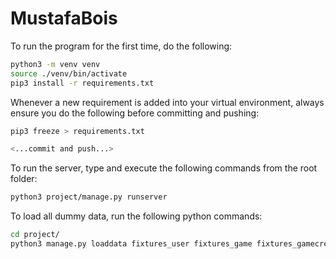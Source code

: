 # MustafaBois

To run the program for the first time, do the following:

```Bash
python3 -m venv venv
source ./venv/bin/activate
pip3 install -r requirements.txt
```

Whenever a new requirement is added into your virtual environment, always ensure you do the following before committing and pushing:

```Bash
pip3 freeze > requirements.txt

<...commit and push...>
```

To run the server, type and execute the following commands from the root folder:

```Bash
python3 project/manage.py runserver
```

To load all dummy data, run the following python commands:

```Bash
cd project/
python3 manage.py loaddata fixtures_user fixtures_game fixtures_gamecreator fixtures_gameplayer fixtures_location fixtures_locationuser fixtures_locationgame
```
